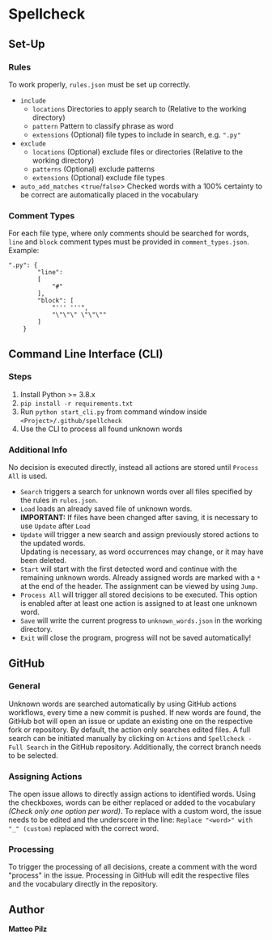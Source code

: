 # Spellcheck


## Set-Up

### Rules
To work properly, `rules.json` must be set up correctly.
- `include`
  - `locations` Directories to apply search to (Relative to the working directory)
  - `pattern` Pattern to classify phrase as word
  - `extensions` (Optional) file types to include in search, e.g. `".py"`
- `exclude` 
  - `locations` (Optional) exclude files or directories (Relative to the working directory)
  - `patterns` (Optional) exclude patterns
  - `extensions` (Optional) exclude file types
- `auto_add_matches` <`true`/`false`> Checked words with a 100% certainty to be correct are automatically placed in the
vocabulary

### Comment Types
For each file type, where only comments should be searched for words, `line` and `block` comment types must be provided
in `comment_types.json`.  
Example: 
```
".py": {
        "line":  
        [
            "#"
        ],
        "block": [
            "''' '''",
            "\"\"\" \"\"\""
        ]
    }
```

## Command Line Interface (CLI)


### Steps
1. Install Python >= 3.8.x
2. `pip install -r requirements.txt`
3. Run `python start_cli.py` from command window inside `<Project>/.github/spellcheck`
4. Use the CLI to process all found unknown words

### Additional Info
No decision is executed directly, instead all actions are stored until `Process All` is used.
- `Search` triggers a search for unknown words over all files specified by the rules in `rules.json`.
- `Load` loads an already saved file of unknown words.  
   **IMPORTANT:** If files have been changed after saving, it is necessary to use `Update` after `Load`
- `Update` will trigger a new search and assign previously stored actions to the updated words.  
  Updating is necessary, as word occurrences may change, or it may have been deleted. 
- `Start` will start with the first detected word and continue with the remaining unknown words.
  Already assigned words are marked with a `*` at the end of the header. The assignment can be viewed by using `Jump`.
- `Process All` will trigger all stored decisions to be executed. 
  This option is enabled after at least one action is assigned to at least one unknown word.
- `Save` will write the current progress to `unknown_words.json` in the working directory.
- `Exit` will close the program, progress will not be saved automatically!



## GitHub

### General
Unknown words are searched automatically by using GitHub actions workflows, every time a new commit is pushed. 
If new words are found, the GitHub bot will open an issue or update an existing one on the respective fork or repository.
By default, the action only searches edited files. A full search can be initiated manually by clicking on `Actions` and 
`Spellcheck - Full Search` in the GitHub repository. Additionally, the correct branch needs to be selected.

### Assigning Actions
The open issue allows to directly assign actions to identified words. Using the checkboxes, words can be either replaced
or added to the vocabulary *(Check only one option per word)*. To replace with a custom word, the issue needs to be edited
and the underscore in the line: `Replace "<word>" with "_" (custom)` replaced with the correct word.

### Processing
To trigger the processing of all decisions, create a comment with the word "process" in the issue. Processing in GitHub
will edit the respective files and the vocabulary directly in the repository.


## Author
**Matteo Pilz**
